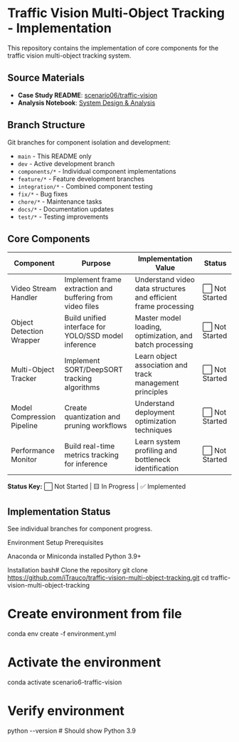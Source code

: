 # Traffic Vision Multi-Object Tracking - Implementation

This repository contains the implementation of core components for the traffic vision multi-object tracking system.

## Source Materials

- **Case Study README**: [scenario06/traffic-vision](https://github.com/iTrauco/data-science-sad/blob/scenario06/traffic-vision/multi-object-tracking/README.md)
- **Analysis Notebook**: [System Design & Analysis](https://github.com/iTrauco/data-science-sad/tree/scenario06/traffic-vision/multi-object-tracking/notebooks)

## Branch Structure

Git branches for component isolation and development:
- `main` - This README only
- `dev` - Active development branch
- `components/*` - Individual component implementations
- `feature/*` - Feature development branches
- `integration/*` - Combined component testing
- `fix/*` - Bug fixes
- `chore/*` - Maintenance tasks
- `docs/*` - Documentation updates
- `test/*` - Testing improvements

## Core Components

| Component | Purpose | Implementation Value | Status |
|-----------|---------|---------------------|---------|
| Video Stream Handler | Implement frame extraction and buffering from video files | Understand video data structures and efficient frame processing | ⬜ Not Started |
| Object Detection Wrapper | Build unified interface for YOLO/SSD model inference | Master model loading, optimization, and batch processing | ⬜ Not Started |
| Multi-Object Tracker | Implement SORT/DeepSORT tracking algorithms | Learn object association and track management principles | ⬜ Not Started |
| Model Compression Pipeline | Create quantization and pruning workflows | Understand deployment optimization techniques | ⬜ Not Started |
| Performance Monitor | Build real-time metrics tracking for inference | Learn system profiling and bottleneck identification | ⬜ Not Started |

**Status Key:** ⬜ Not Started | 🟨 In Progress | ✅ Implemented

## Implementation Status

See individual branches for component progress.

Environment Setup
Prerequisites

Anaconda or Miniconda installed
Python 3.9+

Installation
bash# Clone the repository
git clone https://github.com/iTrauco/traffic-vision-multi-object-tracking.git
cd traffic-vision-multi-object-tracking

# Create environment from file
conda env create -f environment.yml

# Activate the environment
conda activate scenario6-traffic-vision

# Verify environment
python --version  # Should show Python 3.9